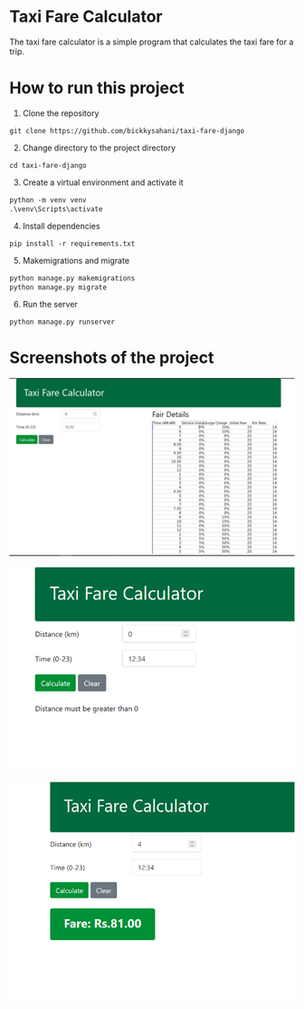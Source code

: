 # Taxi Fare Calculator
The taxi fare calculator is a simple program that calculates the taxi fare for a trip.

# How to run this project
1. Clone the repository
```
git clone https://github.com/bickkysahani/taxi-fare-django
```
2. Change directory to the project directory
```
cd taxi-fare-django
```
3. Create a virtual environment and activate it
```
python -m venv venv
.\venv\Scripts\activate
```
4. Install dependencies
```
pip install -r requirements.txt
```
5. Makemigrations and migrate
```
python manage.py makemigrations
python manage.py migrate
```
6. Run the server
```
python manage.py runserver
```

# Screenshots of the project

<img src="screenshots\taxi-fare-1.PNG">
<br>
<br>
<img src="screenshots\taxi-fare-2.PNG">
<br>
<br>
<img src="screenshots\taxi-fare-3.PNG">